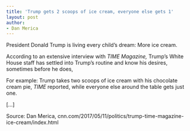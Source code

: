 ```yaml
---
title: 'Trump gets 2 scoops of ice cream, everyone else gets 1'
layout: post
author:
- Dan Merica
---
```


President Donald Trump is living every child’s dream: More ice cream.

According to an extensive interview with *TIME Magazine,* Trump’s White House staff has settled into Trump’s routine and know his desires, sometimes before he does,

For example: Trump takes two scoops of ice cream with his chocolate cream pie, *TIME* reported, while everyone else around the table gets just one.

[…]

Source: Dan Merica, cnn.com/2017/05/11/politics/trump-time-magazine-ice-cream/index.html
